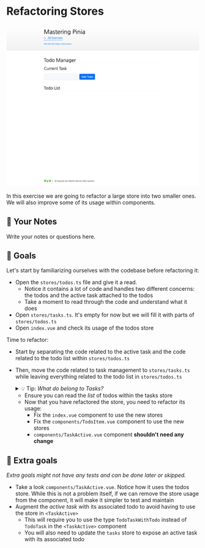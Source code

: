 # Refactoring Stores

<picture>
  <source srcset="./.internal/screenshot-dark.png" media="(prefers-color-scheme: dark)">
  <img src="./.internal/screenshot-light.png">
</picture>

In this exercise we are going to refactor a large store into two smaller ones. We will also improve some of its usage within components.

## 📝 Your Notes

Write your notes or questions here.

## 🎯 Goals

Let's start by familiarizing ourselves with the codebase before refactoring it:

- Open the `stores/todos.ts` file and give it a read.
  - Notice it contains a lot of code and handles two different concerns: the todos and the active task attached to the todos
  - Take a moment to read through the code and understand what it does
- Open `stores/tasks.ts`. It's empty for now but we will fill it with parts of `stores/todos.ts`
- Open `index.vue` and check its usage of the todos store

Time to refactor:

- Start by separating the code related to the active task and the code related to the todo list within `stores/todos.ts`
- Then, move the code related to task management to `stores/tasks.ts` while leaving everything related to the todo list in `stores/todos.ts`
  
  <details>
  <summary>💡 Tip: <i>What do belong to Tasks?</i></summary>

  The following properties should be removed from the todos store and moved to the tasks store:

  - `finishedTasks`
  - `activeTask`
  - `hasActiveTodo`
  - `startedTasks`
  - `startTodo`
  - `pauseCurrentTodo`
  - `finishCurrentTodo`
  - `isTodoStarted`

  <br>

  After moving them to the tasks store, make sure to remove them from the return statement in the todos store. Following the TypeScript errors is a good way to make sure you don't forget anything.

  </details>

  - Ensure you can read the _list_ of todos within the tasks store
  - Now that you have refactored the store, you need to refactor its usage:
    - Fix the `index.vue` component to use the new stores
    - Fix the `components/TodoItem.vue` component to use the new stores
    - `components/TaskActive.vue` component **shouldn't need any change**

## 💪 Extra goals

_Extra goals might not have any tests and can be done later or skipped._

- Take a look `components/TaskActive.vue`. Notice how it uses the todos store. While this is not a problem itself, if we can remove the store usage from the component, it will make it simpler to test and maintain
- Augment the _active task_ with its associated todo to avoid having to use the store in `<TaskActive>`
  - This will require you to use the type `TodoTaskWithTodo` instead of `TodoTask` in the `<TaskActive>` component
  - You will also need to update the `tasks` store to expose an active task with its associated todo
